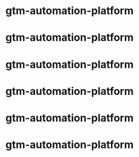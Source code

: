# gtm-automation-platform
# gtm-automation-platform
# gtm-automation-platform
# gtm-automation-platform
# gtm-automation-platform
# gtm-automation-platform
